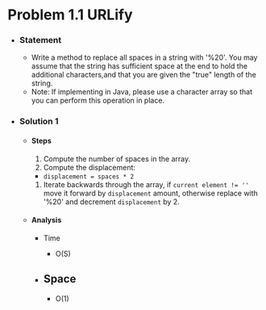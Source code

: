 # Problem 1.1 URLify

- ### Statement

  - Write a method to replace all spaces in a string with '%20'. You may assume that the string has sufficient space at the end to hold the additional characters,and that you are given the "true" length of the string.
  - Note: If implementing in Java, please use a character array so that you can perform this operation in place.

- ### Solution 1

  - #### Steps

    1. Compute the number of spaces in the array.
    1. Compute the displacement:

    - `displacement = spaces * 2`

    1. Iterate backwards through the array, if `current element != ''` move it forward by `displacement` amount, otherwise replace with '%20' and decrement `displacement` by 2.

  - #### Analysis

    - Time

      - O(S)

    - ## Space
      - O(1)
